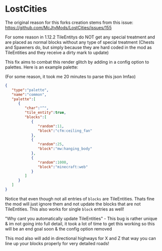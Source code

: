 # LostCities

The original reason for this forks creation stems from this issue: https://github.com/McJtyMods/LostCities/issues/155

For some reason in 1.12.2 TileEntitys do NOT get any special treatment and are placed as normal blocks without any type of special treatment (Chests and Spawners do, but simply because they are hard coded in the mod as TileEntities and they receive a dirty mark to update)

This fix aims to combat this render glitch by adding in a config option to palettes. Here is an example palette:

(For some reason, it took me 20 minutes to parse this json lmfao)
```json
{
   "type":"palette",
   "name":"common",
   "palette":[
      {
         "char":"^",
         "tile_entity":true,
         "blocks":[
            {
               "random":11,
               "block":"cfm:ceiling_fan"
            },
            {
               "random":25,
               "block":"mw:hanging_body"
            },
            {
               "random":1000,
               "block":"minecraft:web"
            }
         ]
      }
   ]
}
```

Notice that even though not all entries of `blocks` are TileEntities. Thats fine the mod will just ignore them and not update the blocks that are not TileEntities. This also works for single `block` entries as well!

"Why cant you automatically update TileEntities" - This bug is rather unique & im not going into full detail, it took a lot of time to get this working so this will be an end goal soon & the config option removed

This mod also will add in directional highways for X and Z that way you can line up your blocks properly for very detailed roads!
